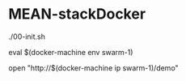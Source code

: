 # MEAN-stackDocker

./00-init.sh

eval $(docker-machine env swarm-1)

open "http://$(docker-machine ip swarm-1)/demo"

